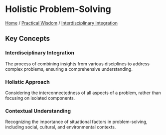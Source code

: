 # Holistic Problem-Solving

[Home](../../../../README.md) / [Practical Wisdom](../../../../practical_wisdom/README.md) / [Interdisciplinary Integration](../../../practical_wisdom/interdisciplinary_integration/README.md)

## Key Concepts

### Interdisciplinary Integration

The process of combining insights from various disciplines to address complex problems, ensuring a comprehensive understanding.

### Holistic Approach

Considering the interconnectedness of all aspects of a problem, rather than focusing on isolated components.

### Contextual Understanding

Recognizing the importance of situational factors in problem-solving, including social, cultural, and environmental contexts.

